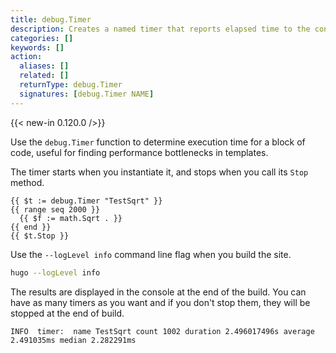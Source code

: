```yaml
---
title: debug.Timer
description: Creates a named timer that reports elapsed time to the console.
categories: []
keywords: []
action:
  aliases: []
  related: []
  returnType: debug.Timer
  signatures: [debug.Timer NAME] 
---
```


{{< new-in 0.120.0 />}}

Use the `debug.Timer` function to determine execution time for a block of code, useful for finding performance bottlenecks in templates.

The timer starts when you instantiate it, and stops when you call its `Stop` method.

```go-html-template
{{ $t := debug.Timer "TestSqrt" }}
{{ range seq 2000 }}
  {{ $f := math.Sqrt . }}
{{ end }}
{{ $t.Stop }}
```

Use the `--logLevel info` command line flag when you build the site.

```sh
hugo --logLevel info
```

The results are displayed in the console at the end of the build. You can have as many timers as you want and if you don't stop them, they will be stopped at the end of build.

```text
INFO  timer:  name TestSqrt count 1002 duration 2.496017496s average 2.491035ms median 2.282291ms
```

